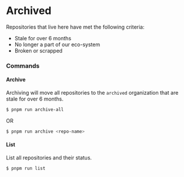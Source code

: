 # Archived

Repositories that live here have met the following criteria:

- Stale for over 6 months
- No longer a part of our eco-system
- Broken or scrapped

### Commands

#### Archive
Archiving will move all repositories to the `archived` organization that are stale for over 6 months.

```bash
$ pnpm run archive-all
```

OR

```bash
$ pnpm run archive <repo-name>
```

#### List
List all repositories and their status.

```bash
$ pnpm run list
```